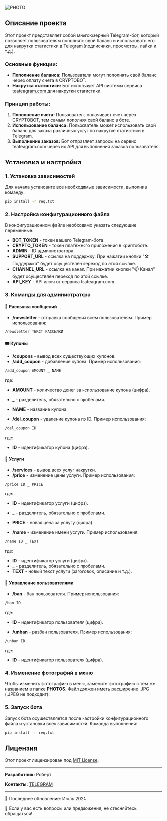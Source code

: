![PHOTO](https://i.ibb.co/zxMCtJf/BOOSTGRAM.png)


## Описание проекта

Этот проект представляет собой многоюзерный Telegram-бот, который позволяет пользователям пополнять свой баланс и использовать его для накрутки статистики в Telegram (подписчики, просмотры, лайки и т.д.). 

### Основные функции:

- **Пополнение баланса:** Пользователи могут пополнять свой баланс через оплату счета в CRYPTOBOT.
- **Накрутка статистики:** Бот использует API системы сервиса [teateagram.com](https://teateagram.com) для накрутки статистики.

### Принцип работы:

1. **Пополнение счета:** Пользователь оплачивает счет через CRYPTOBOT, тем самым пополняя свой баланс в боте.
2. **Использование баланса:** Пользователь может использовать свой баланс для заказа различных услуг по накрутке статистики в Telegram.
3. **Выполнение заказов:** Бот отправляет запросы на сервис teateagram.com через их API для выполнения заказов пользователя.

## Установка и настройка

### 1. Установка зависимостей

Для начала установите все необходимые зависимости, выполнив команду:

```sh
pip install -r req.txt
```

### 2. Настройка конфигурационного файла

В конфигурационном файле необходимо указать следующие переменные:

- **BOT_TOKEN** - токен вашего Telegram-бота.
- **CRYPTO_TOKEN** - токен платёжного приложения в криптоботе.
- **ADMIN** - ID администратора.
- **SUPPORT_URL** - ссылка на поддержку. При нажатии кнопки "🛠️ Поддержка" будет осуществлён переход по этой ссылке.
- **CHANNEL_URL** - ссылка на канал. При нажатии кнопки "📫 Канал" будет осуществлён переход по этой ссылке.
- **API_KEY** - API ключ от сервиса teateagram.com.


### 3. Команды для администратора

#### 📢 Рассылка сообщений

- **/newsletter** - отправка сообщения всем пользователям. Пример использования:

```sh
/newsletter ТЕКСТ РАССЫЛКИ
```

#### 🎟️ Купоны

- **/coupons** - вывод всех существующих купонов.
- **/add_coupon** - добавление купона. Пример использования:

```sh
/add_coupon AMOUNT _ NAME
```

где:
  - **AMOUNT** - количество денег за использование купона (цифра).
  - **_** - разделитель, обязательно с пробелами.
  - **NAME** - название купона.

- **/del_coupon** - удаление купона по ID. Пример использования:

```sh
/del_coupon ID
```

где:
  - **ID** - идентификатор купона (цифра).

#### 💼 Услуги

- **/services** - вывод всех услуг накрутки.
- **/price** - изменение цены услуги. Пример использования:

```sh
/price ID _ PRICE
```

где:
  - **ID** - идентификатор услуги (цифра).
  - **_** - разделитель, обязательно с пробелами.
  - **PRICE** - новая цена за услугу (цифра).

- **/name** - изменение имени услуги. Пример использования:

```sh
/name ID _ TEXT
```

где:
  - **ID** - идентификатор услуги (цифра).
  - **_** - разделитель, обязательно с пробелами.
  - **TEXT** - новый текст услуги (заголовок, описание и т.д.).

#### 🚫 Управление пользователями

- **/ban** - бан пользователя. Пример использования:

```sh
/ban ID
```

где:
  - **ID** - идентификатор пользователя (цифра).

- **/unban** - разбан пользователя. Пример использования:

```sh
/unban ID
```

где:
  - **ID** - идентификатор пользователя (цифра).

### 4. Изменение фотографий в меню

Чтобы изменить фотографию в меню, замените фотографию с тем же названием в папке **PHOTOS**. Файл должен иметь расширение .JPG (.JPEG не подходит).

### 5. Запуск бота

Запуск бота осуществляется после настройки конфигурационного файла и установки всех зависимостей.
Команда выполнения:

```sh
pip install -r req.txt
```

## Лицензия

Этот проект лицензирован под [MIT License](LICENSE).

---

**Разработчик:** Роберт

**Контакты:** [TELEGRAM](https://t.me/che1zi)

---

📅 Последнее обновление: Июль 2024

🌟 Если у вас есть вопросы или предложения, не стесняйтесь обращаться!
